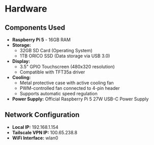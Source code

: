 # Hardware

## Components Used

- **Raspberry Pi 5** - 16GB RAM
- **Storage:**
  - 32GB SD Card (Operating System)
  - 1TB ORICO SSD (Data storage via USB 3.0)
- **Display:**
  - 3.5" GPIO Touchscreen (480x320 resolution)
  - Compatible with TFT35a driver
- **Cooling:**
  - Metal protective case with active cooling fan
  - PWM-controlled fan connected to 4-pin header
  - Supports automatic speed regulation
- **Power Supply:** Official Raspberry Pi 5 27W USB-C Power Supply

## Network Configuration

- **Local IP:** 192.168.1.154
- **Tailscale VPN IP:** 100.65.238.8
- **WiFi Interface:** wlan0
